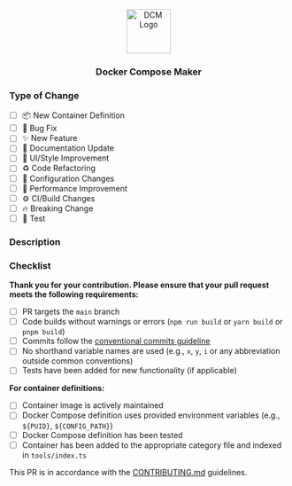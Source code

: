 <div align="center">
  <img src="https://github.com/ajnart/dcm/blob/main/public/favicon.png?raw=true" height="80" alt="DCM Logo" />
  <h3>Docker Compose Maker</h3>
</div>

<!-- 
Specific templates are available for different types of contributions:
- For adding a new container: https://github.com/ajnart/dcm/compare/main...main?template=new_container.md
- For bug fixes: https://github.com/ajnart/dcm/compare/main...main?template=bugfix.md
- For new features: https://github.com/ajnart/dcm/compare/main...main?template=feature.md
-->

### Type of Change
<!-- Please select the type of changes this PR introduces -->

- [ ] 📦 New Container Definition
- [ ] 🐛 Bug Fix
- [ ] ✨ New Feature
- [ ] 📝 Documentation Update
- [ ] 🎨 UI/Style Improvement
- [ ] ♻️ Code Refactoring
- [ ] 🔧 Configuration Changes
- [ ] 🚀 Performance Improvement
- [ ] ⚙️ CI/Build Changes
- [ ] 🔥 Breaking Change
- [ ] 🧪 Test

### Description
<!-- Please describe your changes here -->

### Checklist

**Thank you for your contribution. Please ensure that your pull request meets the following requirements:**

- [ ] PR targets the `main` branch
- [ ] Code builds without warnings or errors (`npm run build` or `yarn build` or `pnpm build`)
- [ ] Commits follow the [conventional commits guideline](https://www.conventionalcommits.org/en/v1.0.0/)
- [ ] No shorthand variable names are used (e.g., `x`, `y`, `i` or any abbreviation outside common conventions)
- [ ] Tests have been added for new functionality (if applicable)

**For container definitions:**
- [ ] Container image is actively maintained
- [ ] Docker Compose definition uses provided environment variables (e.g., `${PUID}`, `${CONFIG_PATH}`)
- [ ] Docker Compose definition has been tested
- [ ] Container has been added to the appropriate category file and indexed in `tools/index.ts`

This PR is in accordance with the [CONTRIBUTING.md](https://github.com/ajnart/dcm/blob/main/CONTRIBUTING.md) guidelines. 
